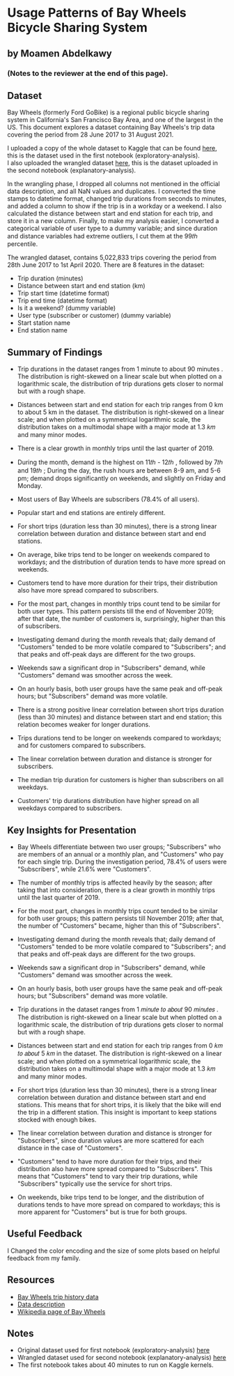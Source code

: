 # Usage Patterns of Bay Wheels Bicycle Sharing System
## by Moamen Abdelkawy

### (Notes to the reviewer at the end of this page).
## Dataset

Bay Wheels (formerly Ford GoBike) is a regional public bicycle sharing system in California's San Francisco Bay Area, and one of the largest in the US. This document explores a dataset containing Bay Wheels's trip data covering the period from 28 June 2017 to 31 August 2021.

I uploaded a copy of the whole dataset to Kaggle that can be found [here](https://www.kaggle.com/moamenabdelkawy/bay-wheels-trip-data-full-august-2021), this is the dataset used in the first notebook (exploratory-analysis). <br>
I also uploaded the wrangled dataset [here](https://www.kaggle.com/moamenabdelkawy/bay-wheels-trip-data-wrangled), this is the dataset uploaded in the second notebook (explanatory-analysis).

In the wrangling phase, I dropped all columns not mentioned in the official data description, and all NaN values and duplicates. I converted the time stamps to datetime format, changed trip durations from seconds to minutes, and added a column to show if the trip is in a workday or a weekend. I also calculated the distance between start and end station for each trip, and store it in a new column. Finally, to make my analysis easier, I converted a categorical variable of user type to a dummy variable; and since duration and distance variables had extreme outliers, I cut them at the  99𝑡ℎ  percentile.

The wrangled dataset, contains 5,022,833 trips covering the period from  28th  June 2017 to  1st  April 2020. There are 8 features in the dataset:
- Trip duration (minutes)
- Distance between start and end station (km)
- Trip start time (datetime format)
- Trip end time (datetime format)
- Is it a weekend? (dummy variable)
- User type (subscriber or customer) (dummy variable)
- Start station name
- End station name

## Summary of Findings

- Trip durations in the dataset ranges from  1 minute to about 90 minutes . The distribution is right-skewed on a linear scale but when plotted on a logarithmic scale, the distribution of trip durations gets closer to normal but with a rough shape.

- Distances between start and end station for each trip ranges from  0 km to about 5 km  in the dataset. The distribution is right-skewed on a linear scale; and when plotted on a symmetrical logarithmic scale, the distribution takes on a multimodal shape with a major mode at  1.3 𝑘𝑚  and many minor modes.

- There is a clear growth in monthly trips until the last quarter of 2019.

- During the month, demand is the highest on 11𝑡ℎ - 12𝑡ℎ , followed by 7𝑡ℎ and 19𝑡ℎ ; During the day, the rush hours are between 8-9 am, and 5-6 pm; demand drops significantly on weekends, and slightly on Friday and Monday.

- Most users of Bay Wheels are subscribers (78.4% of all users).

- Popular start and end stations are entirely different.

- For short trips (duration less than 30 minutes), there is a strong linear correlation between duration and distance between start and end stations.

- On average, bike trips tend to be longer on weekends compared to workdays; and the distribution of duration tends to have more spread on weekends.

- Customers tend to have more duration for their trips, their distribution also have more spread compared to subscribers.

- For the most part, changes in monthly trips count tend to be similar for both user types. This pattern persists till the end of November 2019; after that date, the number of customers is, surprisingly, higher than this of subscribers.

- Investigating demand during the month reveals that; daily demand of "Customers" tended to be more volatile compared to "Subscribers"; and that peaks and off-peak days are different for the two groups.

- Weekends saw a significant drop in "Subscribers" demand, while "Customers" demand was smoother across the week.

- On an hourly basis, both user groups have the same peak and off-peak hours; but "Subscribers" demand was more volatile.

- There is a strong positive linear correlation between short trips duration (less than 30 minutes) and distance between start and end station; this relation becomes weaker for longer durations. 

- Trips durations tend to be longer on weekends compared to workdays; and for customers compared to subscribers.

- The linear correlation between duration and distance is stronger for subscribers.

- The median trip duration for customers is higher than subscribers on all weekdays. 

- Customers' trip durations distribution have higher spread on all weekdays compared to subscribers.

## Key Insights for Presentation

- Bay Wheels differentiate between two user groups; "Subscribers" who are members of an annual or a monthly plan, and "Customers" who pay for each single trip. During the investigation period, 78.4% of users were "Subscribers", while 21.6% were "Customers".

- The number of monthly trips is affected heavily by the season; after taking that into consideration, there is a clear growth in monthly trips until the last quarter of 2019.

- For the most part, changes in monthly trips count tended to be similar for both user groups; this pattern persists till November 2019; after that, the number of "Customers" became, higher than this of "Subscribers".

- Investigating demand during the month reveals that; daily demand of "Customers" tended to be more volatile compared to "Subscribers"; and that peaks and off-peak days are different for the two groups.

- Weekends saw a significant drop in "Subscribers" demand, while "Customers" demand was smoother across the week.

- On an hourly basis, both user groups have the same peak and off-peak hours; but "Subscribers" demand was more volatile.

- Trip durations in the dataset ranges from  1 𝑚𝑖𝑛𝑢𝑡𝑒 𝑡𝑜 𝑎𝑏𝑜𝑢𝑡 90 𝑚𝑖𝑛𝑢𝑡𝑒𝑠 . The distribution is right-skewed on a linear scale but when plotted on a logarithmic scale, the distribution of trip durations gets closer to normal but with a rough shape.

- Distances between start and end station for each trip ranges from  0 𝑘𝑚 𝑡𝑜 𝑎𝑏𝑜𝑢𝑡 5 𝑘𝑚  in the dataset. The distribution is right-skewed on a linear scale; and when plotted on a symmetrical logarithmic scale, the distribution takes on a multimodal shape with a major mode at  1.3 𝑘𝑚  and many minor modes.

- For short trips (duration less than 30 minutes), there is a strong linear correlation between duration and distance between start and end stations. This means that for short trips, it is likely that the bike will end the trip in a different station. This insight is important to keep stations stocked with enough bikes.

- The linear correlation between duration and distance is stronger for "Subscribers", since duration values are more scattered for each distance in the case of "Customers".

- "Customers" tend to have more duration for their trips, and their distribution also have more spread compared to "Subscribers". This means that "Customers" tend to vary their trip durations, while "Subscribers" typically use the service for short trips.

- On weekends, bike trips tend to be longer, and the distribution of durations tends to have more spread on compared to workdays; this is more apparent for "Customers" but is true for both groups.

## Useful Feedback

I Changed the color encoding and the size of some plots based on helpful feedback from my family.

## Resources
- [Bay Wheels trip history data](https://s3.amazonaws.com/baywheels-data/index.html)
- [Data description](https://www.lyft.com/bikes/bay-wheels/system-data)
- [Wikipedia page of Bay Wheels](https://en.wikipedia.org/wiki/Bay_Wheels) 

## Notes

- Original dataset used for first notebook (exploratory-analysis) [here](https://www.kaggle.com/moamenabdelkawy/bay-wheels-trip-data-full-august-2021)
- Wrangled dataset used for second notebook (explanatory-analysis) [here](https://www.kaggle.com/moamenabdelkawy/bay-wheels-trip-data-wrangled)
- The first notebook takes about 40 minutes to run on Kaggle kernels.

